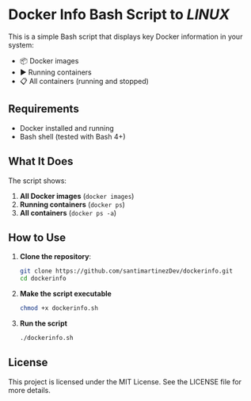 # Docker Info Bash Script to _LINUX_

This is a simple Bash script that displays key Docker information in your system:

- 📦 Docker images
- ▶️ Running containers
- 📋 All containers (running and stopped)


## Requirements

- Docker installed and running
- Bash shell (tested with Bash 4+)


## What It Does

The script shows:

1. **All Docker images** (`docker images`)
2. **Running containers** (`docker ps`)
3. **All containers** (`docker ps -a`)



## How to Use

1. **Clone the repository**:

   ```bash
   git clone https://github.com/santimartinezDev/dockerinfo.git
   cd dockerinfo

2. **Make the script executable**

   ```bash
   chmod +x dockerinfo.sh
   ```
3. **Run the script**

   ```bash
   ./dockerinfo.sh
   ```

## License
This project is licensed under the MIT License. See the LICENSE
file for more details.
